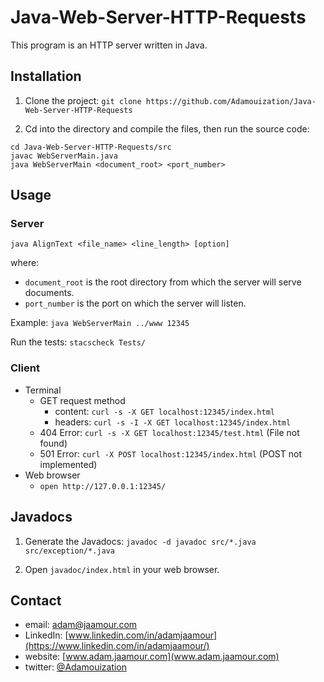 # Java-Web-Server-HTTP-Requests

This program is an HTTP server written in Java.

## Installation

1. Clone the project: `git clone https://github.com/Adamouization/Java-Web-Server-HTTP-Requests`

2. Cd into the directory and compile the files, then run the source code:

```
cd Java-Web-Server-HTTP-Requests/src
javac WebServerMain.java
java WebServerMain <document_root> <port_number>
```

## Usage

### Server

`java AlignText <file_name> <line_length> [option]`

where:
* `document_root` is the root directory from which the server will serve documents.
* `port_number` is the port on which the server will listen.
    
Example: `java WebServerMain ../www 12345`

Run the tests: `stacscheck Tests/`

### Client

* Terminal
    * GET request method
        * content: `curl -s -X GET localhost:12345/index.html`
        * headers: `curl -s -I -X GET localhost:12345/index.html`
    * 404 Error: `curl -s -X GET localhost:12345/test.html` (File not found)
    * 501 Error: `curl -X POST localhost:12345/index.html` (POST not implemented)
* Web browser
    * `open http://127.0.0.1:12345/`

## Javadocs

1. Generate the Javadocs: `javadoc -d javadoc src/*.java src/exception/*.java`

2. Open `javadoc/index.html` in your web browser.


## Contact
* email: adam@jaamour.com
* LinkedIn: [www.linkedin.com/in/adamjaamour](https://www.linkedin.com/in/adamjaamour/)
* website: [www.adam.jaamour.com](www.adam.jaamour.com)
* twitter: [@Adamouization](https://twitter.com/Adamouization)